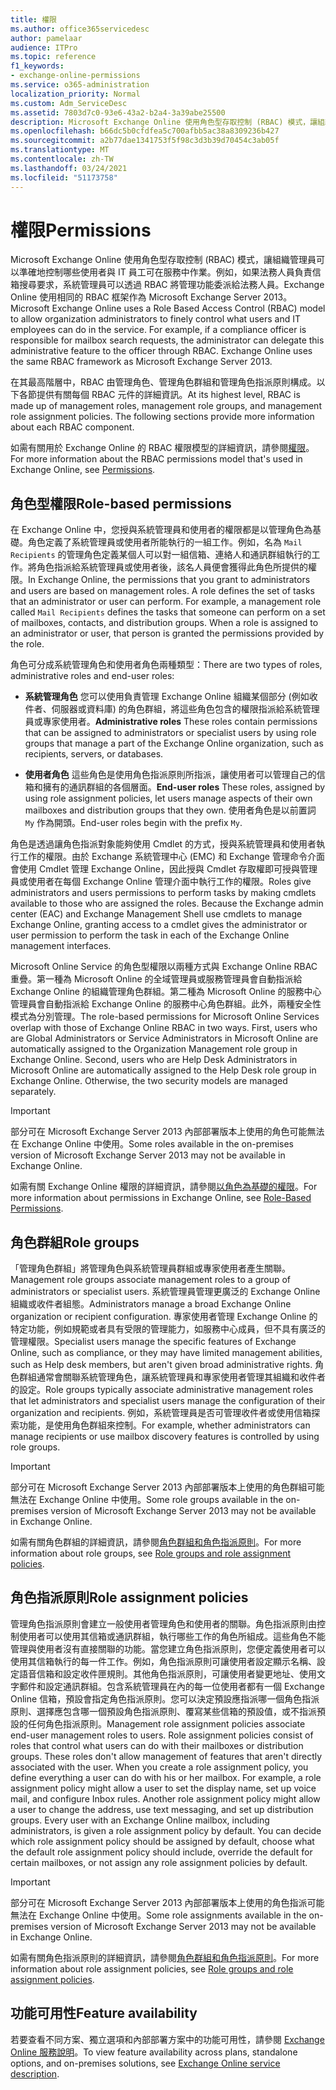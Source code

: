 ```yaml
---
title: 權限
ms.author: office365servicedesc
author: pamelaar
audience: ITPro
ms.topic: reference
f1_keywords:
- exchange-online-permissions
ms.service: o365-administration
localization_priority: Normal
ms.custom: Adm_ServiceDesc
ms.assetid: 7803d7c0-93e6-43a2-b2a4-3a39abe25500
description: Microsoft Exchange Online 使用角色型存取控制 (RBAC) 模式，讓組織管理員可以準確地控制哪些使用者與 IT 員工可在服務中作業。例如，如果法務人員負責信箱搜尋要求，系統管理員可以透過 RBAC 將管理功能委派給法務人員。Exchange Online 使用相同的 RBAC 框架作為 Microsoft Exchange Server 2013。
ms.openlocfilehash: b66dc5b0cfdfea5c700afbb5ac38a8309236b427
ms.sourcegitcommit: a2b77dae1341753f5f98c3d3b39d70454c3ab05f
ms.translationtype: MT
ms.contentlocale: zh-TW
ms.lasthandoff: 03/24/2021
ms.locfileid: "51173758"
---
```

# <a name="permissions"></a><span data-ttu-id="83c4b-105">權限</span><span class="sxs-lookup"><span data-stu-id="83c4b-105">Permissions</span></span>

<span data-ttu-id="83c4b-p102">Microsoft Exchange Online 使用角色型存取控制 (RBAC) 模式，讓組織管理員可以準確地控制哪些使用者與 IT 員工可在服務中作業。例如，如果法務人員負責信箱搜尋要求，系統管理員可以透過 RBAC 將管理功能委派給法務人員。Exchange Online 使用相同的 RBAC 框架作為 Microsoft Exchange Server 2013。</span><span class="sxs-lookup"><span data-stu-id="83c4b-p102">Microsoft Exchange Online uses a Role Based Access Control (RBAC) model to allow organization administrators to finely control what users and IT employees can do in the service. For example, if a compliance officer is responsible for mailbox search requests, the administrator can delegate this administrative feature to the officer through RBAC. Exchange Online uses the same RBAC framework as Microsoft Exchange Server 2013.</span></span> 
  
<span data-ttu-id="83c4b-p103">在其最高階層中，RBAC 由管理角色、管理角色群組和管理角色指派原則構成。以下各節提供有關每個 RBAC 元件的詳細資訊。</span><span class="sxs-lookup"><span data-stu-id="83c4b-p103">At its highest level, RBAC is made up of management roles, management role groups, and management role assignment policies. The following sections provide more information about each RBAC component.</span></span>
  
<span data-ttu-id="83c4b-111">如需有關用於 Exchange Online 的 RBAC 權限模型的詳細資訊，請參閱[權限](/exchange/permissions-exchange-2013-help)。</span><span class="sxs-lookup"><span data-stu-id="83c4b-111">For more information about the RBAC permissions model that's used in Exchange Online, see [Permissions](/exchange/permissions-exchange-2013-help).</span></span>
  
## <a name="role-based-permissions"></a><span data-ttu-id="83c4b-112">角色型權限</span><span class="sxs-lookup"><span data-stu-id="83c4b-112">Role-based permissions</span></span>

<span data-ttu-id="83c4b-p104">在 Exchange Online 中，您授與系統管理員和使用者的權限都是以管理角色為基礎。角色定義了系統管理員或使用者所能執行的一組工作。例如，名為  `Mail Recipients` 的管理角色定義某個人可以對一組信箱、連絡人和通訊群組執行的工作。將角色指派給系統管理員或使用者後，該名人員便會獲得此角色所提供的權限。</span><span class="sxs-lookup"><span data-stu-id="83c4b-p104">In Exchange Online, the permissions that you grant to administrators and users are based on management roles. A role defines the set of tasks that an administrator or user can perform. For example, a management role called  `Mail Recipients` defines the tasks that someone can perform on a set of mailboxes, contacts, and distribution groups. When a role is assigned to an administrator or user, that person is granted the permissions provided by the role.</span></span> 
  
<span data-ttu-id="83c4b-117">角色可分成系統管理角色和使用者角色兩種類型：</span><span class="sxs-lookup"><span data-stu-id="83c4b-117">There are two types of roles, administrative roles and end-user roles:</span></span>
  
- <span data-ttu-id="83c4b-118">**系統管理角色** 您可以使用負責管理 Exchange Online 組織某個部分 (例如收件者、伺服器或資料庫) 的角色群組，將這些角色包含的權限指派給系統管理員或專家使用者。</span><span class="sxs-lookup"><span data-stu-id="83c4b-118">**Administrative roles** These roles contain permissions that can be assigned to administrators or specialist users by using role groups that manage a part of the Exchange Online organization, such as recipients, servers, or databases.</span></span> 
    
- <span data-ttu-id="83c4b-119">**使用者角色** 這些角色是使用角色指派原則所指派，讓使用者可以管理自己的信箱和擁有的通訊群組的各個層面。</span><span class="sxs-lookup"><span data-stu-id="83c4b-119">**End-user roles** These roles, assigned by using role assignment policies, let users manage aspects of their own mailboxes and distribution groups that they own.</span></span> <span data-ttu-id="83c4b-120">使用者角色是以前置詞  `My` 作為開頭。</span><span class="sxs-lookup"><span data-stu-id="83c4b-120">End-user roles begin with the prefix  `My`.</span></span>
    
<span data-ttu-id="83c4b-p106">角色是透過讓角色指派對象能夠使用 Cmdlet 的方式，授與系統管理員和使用者執行工作的權限。由於 Exchange 系統管理中心 (EMC) 和 Exchange 管理命令介面會使用 Cmdlet 管理 Exchange Online，因此授與 Cmdlet 存取權即可授與管理員或使用者在每個 Exchange Online 管理介面中執行工作的權限。</span><span class="sxs-lookup"><span data-stu-id="83c4b-p106">Roles give administrators and users permissions to perform tasks by making cmdlets available to those who are assigned the roles. Because the Exchange admin center (EAC) and Exchange Management Shell use cmdlets to manage Exchange Online, granting access to a cmdlet gives the administrator or user permission to perform the task in each of the Exchange Online management interfaces.</span></span>
  
<span data-ttu-id="83c4b-p107">Microsoft Online Service 的角色型權限以兩種方式與 Exchange Online RBAC 重疊。第一種為 Microsoft Online 的全域管理員或服務管理員會自動指派給 Exchange Online 的組織管理角色群組。第二種為 Microsoft Online 的服務中心管理員會自動指派給 Exchange Online 的服務中心角色群組。此外，兩種安全性模式為分別管理。</span><span class="sxs-lookup"><span data-stu-id="83c4b-p107">The role-based permissions for Microsoft Online Services overlap with those of Exchange Online RBAC in two ways. First, users who are Global Administrators or Service Administrators in Microsoft Online are automatically assigned to the Organization Management role group in Exchange Online. Second, users who are Help Desk Administrators in Microsoft Online are automatically assigned to the Help Desk role group in Exchange Online. Otherwise, the two security models are managed separately.</span></span>
  
> [!IMPORTANT]
> <span data-ttu-id="83c4b-127">部分可在 Microsoft Exchange Server 2013 內部部署版本上使用的角色可能無法在 Exchange Online 中使用。</span><span class="sxs-lookup"><span data-stu-id="83c4b-127">Some roles available in the on-premises version of Microsoft Exchange Server 2013 may not be available in Exchange Online.</span></span> 
  
<span data-ttu-id="83c4b-128">如需有關 Exchange Online 權限的詳細資訊，請參閱[以角色為基礎的權限](/exchange/permissions-exchange-2013-help)。</span><span class="sxs-lookup"><span data-stu-id="83c4b-128">For more information about permissions in Exchange Online, see [Role-Based Permissions](/exchange/permissions-exchange-2013-help).</span></span>
  
## <a name="role-groups"></a><span data-ttu-id="83c4b-129">角色群組</span><span class="sxs-lookup"><span data-stu-id="83c4b-129">Role groups</span></span>

<span data-ttu-id="83c4b-130">「管理角色群組」將管理角色與系統管理員群組或專家使用者產生關聯。</span><span class="sxs-lookup"><span data-stu-id="83c4b-130">Management role groups associate management roles to a group of administrators or specialist users.</span></span> <span data-ttu-id="83c4b-131">系統管理員管理更廣泛的 Exchange Online 組織或收件者組態。</span><span class="sxs-lookup"><span data-stu-id="83c4b-131">Administrators manage a broad Exchange Online organization or recipient configuration.</span></span> <span data-ttu-id="83c4b-132">專家使用者管理 Exchange Online 的特定功能，例如規範或者具有受限的管理能力，如服務中心成員，但不具有廣泛的管理權限。</span><span class="sxs-lookup"><span data-stu-id="83c4b-132">Specialist users manage the specific features of Exchange Online, such as compliance, or they may have limited management abilities, such as Help desk members, but aren't given broad administrative rights.</span></span> <span data-ttu-id="83c4b-133">角色群組通常會關聯系統管理角色，讓系統管理員和專家使用者管理其組織和收件者的設定。</span><span class="sxs-lookup"><span data-stu-id="83c4b-133">Role groups typically associate administrative management roles that let administrators and specialist users manage the configuration of their organization and recipients.</span></span> <span data-ttu-id="83c4b-134">例如，系統管理員是否可管理收件者或使用信箱探索功能，是使用角色群組來控制。</span><span class="sxs-lookup"><span data-stu-id="83c4b-134">For example, whether administrators can manage recipients or use mailbox discovery features is controlled by using role groups.</span></span> 
  
> [!IMPORTANT]
> <span data-ttu-id="83c4b-135">部分可在 Microsoft Exchange Server 2013 內部部署版本上使用的角色群組可能無法在 Exchange Online 中使用。</span><span class="sxs-lookup"><span data-stu-id="83c4b-135">Some role groups available in the on-premises version of Microsoft Exchange Server 2013 may not be available in Exchange Online.</span></span> 
  
<span data-ttu-id="83c4b-136">如需有關角色群組的詳細資訊，請參閱[角色群組和角色指派原則](/exchange/permissions-exchange-2013-help)。</span><span class="sxs-lookup"><span data-stu-id="83c4b-136">For more information about role groups, see [Role groups and role assignment policies](/exchange/permissions-exchange-2013-help).</span></span>
  
## <a name="role-assignment-policies"></a><span data-ttu-id="83c4b-137">角色指派原則</span><span class="sxs-lookup"><span data-stu-id="83c4b-137">Role assignment policies</span></span>

<span data-ttu-id="83c4b-p109">管理角色指派原則會建立一般使用者管理角色和使用者的關聯。角色指派原則由控制使用者可以使用其信箱或通訊群組，執行哪些工作的角色所組成。這些角色不能管理與使用者沒有直接關聯的功能。當您建立角色指派原則，您便定義使用者可以使用其信箱執行的每一件工作。例如，角色指派原則可讓使用者設定顯示名稱、設定語音信箱和設定收件匣規則。其他角色指派原則，可讓使用者變更地址、使用文字郵件和設定通訊群組。包含系統管理員在內的每一位使用者都有一個 Exchange Online 信箱，預設會指定角色指派原則。您可以決定預設應指派哪一個角色指派原則、選擇應包含哪一個預設角色指派原則、覆寫某些信箱的預設值，或不指派預設的任何角色指派原則。</span><span class="sxs-lookup"><span data-stu-id="83c4b-p109">Management role assignment policies associate end-user management roles to users. Role assignment policies consist of roles that control what users can do with their mailboxes or distribution groups. These roles don't allow management of features that aren't directly associated with the user. When you create a role assignment policy, you define everything a user can do with his or her mailbox. For example, a role assignment policy might allow a user to set the display name, set up voice mail, and configure Inbox rules. Another role assignment policy might allow a user to change the address, use text messaging, and set up distribution groups. Every user with an Exchange Online mailbox, including administrators, is given a role assignment policy by default. You can decide which role assignment policy should be assigned by default, choose what the default role assignment policy should include, override the default for certain mailboxes, or not assign any role assignment policies by default.</span></span>
  
> [!IMPORTANT]
> <span data-ttu-id="83c4b-146">部分可在 Microsoft Exchange Server 2013 內部部署版本上使用的角色指派可能無法在 Exchange Online 中使用。</span><span class="sxs-lookup"><span data-stu-id="83c4b-146">Some role assignments available in the on-premises version of Microsoft Exchange Server 2013 may not be available in Exchange Online.</span></span> 
  
<span data-ttu-id="83c4b-147">如需有關角色指派原則的詳細資訊，請參閱[角色群組和角色指派原則](/exchange/permissions-exchange-2013-help)。</span><span class="sxs-lookup"><span data-stu-id="83c4b-147">For more information about role assignment policies, see [Role groups and role assignment policies](/exchange/permissions-exchange-2013-help).</span></span>
  
## <a name="feature-availability"></a><span data-ttu-id="83c4b-148">功能可用性</span><span class="sxs-lookup"><span data-stu-id="83c4b-148">Feature availability</span></span>

<span data-ttu-id="83c4b-149">若要查看不同方案、獨立選項和內部部署方案中的功能可用性，請參閱 [Exchange Online 服務說明](exchange-online-service-description.md)。</span><span class="sxs-lookup"><span data-stu-id="83c4b-149">To view feature availability across plans, standalone options, and on-premises solutions, see [Exchange Online service description](exchange-online-service-description.md).</span></span>
